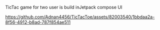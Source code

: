 TicTac game for two user is build inJetpack compose UI
 
https://github.com/Adnan4456/TicTacToe/assets/82003540/1bbdaa2a-8f56-4912-b8ad-787f854ae511

